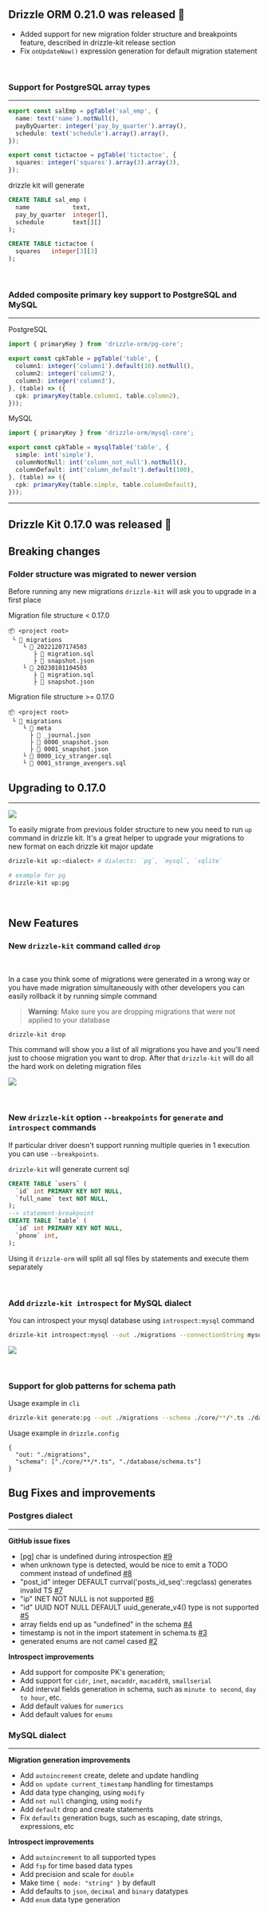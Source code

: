 ## Drizzle ORM 0.21.0 was released 🎉

- Added support for new migration folder structure and breakpoints feature, described in drizzle-kit release section
- Fix `onUpdateNow()` expression generation for default migration statement

</br>

### Support for PostgreSQL array types

---

```ts
export const salEmp = pgTable('sal_emp', {
  name: text('name').notNull(),
  payByQuarter: integer('pay_by_quarter').array(),
  schedule: text('schedule').array().array(),
});

export const tictactoe = pgTable('tictactoe', {
  squares: integer('squares').array(3).array(3),
});
```

drizzle kit will generate

```sql
CREATE TABLE sal_emp (
  name            text,
  pay_by_quarter  integer[],
  schedule        text[][]
);

CREATE TABLE tictactoe (
  squares   integer[3][3]
);
```

</br>

### Added composite primary key support to PostgreSQL and MySQL

---

PostgreSQL

```ts
import { primaryKey } from 'drizzle-orm/pg-core';

export const cpkTable = pgTable('table', {
  column1: integer('column1').default(10).notNull(),
  column2: integer('column2'),
  column3: integer('column3'),
}, (table) => ({
  cpk: primaryKey(table.column1, table.column2),
}));
```

MySQL

```ts
import { primaryKey } from 'drizzle-orm/mysql-core';

export const cpkTable = mysqlTable('table', {
  simple: int('simple'),
  columnNotNull: int('column_not_null').notNull(),
  columnDefault: int('column_default').default(100),
}, (table) => ({
  cpk: primaryKey(table.simple, table.columnDefault),
}));
```

---

## Drizzle Kit 0.17.0 was released 🎉

## Breaking changes

### Folder structure was migrated to newer version

Before running any new migrations `drizzle-kit` will ask you to upgrade in a first place

Migration file structure < 0.17.0

```plaintext
📦 <project root>
 └ 📂 migrations
    └ 📂 20221207174503
       ├ 📜 migration.sql
       ├ 📜 snapshot.json
    └ 📂 20230101104503
       ├ 📜 migration.sql
       ├ 📜 snapshot.json
```

Migration file structure >= 0.17.0

```plaintext
📦 <project root>
 └ 📂 migrations
    └ 📂 meta
      ├ 📜 _journal.json
      ├ 📜 0000_snapshot.json
      ├ 📜 0001_snapshot.json
    └ 📜 0000_icy_stranger.sql
    └ 📜 0001_strange_avengers.sql
```

## Upgrading to 0.17.0

---

![](/changelogs/media/up_mysql.gif)

To easily migrate from previous folder structure to new you need to run `up` command in drizzle kit. It's a great helper to upgrade your migrations to new format on each drizzle kit major update

```bash
drizzle-kit up:<dialect> # dialects: `pg`, `mysql`, `sqlite`

# example for pg
drizzle-kit up:pg
```

</br>

## New Features

### New `drizzle-kit` command called `drop`

</br>

In a case you think some of migrations were generated in a wrong way or you have made migration simultaneously with other developers you can easily rollback it by running simple command

> **Warning**:
> Make sure you are dropping migrations that were not applied to your database

```bash
drizzle-kit drop
```

This command will show you a list of all migrations you have and you'll need just to choose migration you want to drop. After that `drizzle-kit` will do all the hard work on deleting migration files

![](/changelogs/media/drop.gif)

</br>

### New `drizzle-kit` option `--breakpoints` for `generate` and `introspect` commands

If particular driver doesn't support running multiple queries in 1 execution you can use `--breakpoints`.

`drizzle-kit` will generate current sql

```sql
CREATE TABLE `users` (
  `id` int PRIMARY KEY NOT NULL,
  `full_name` text NOT NULL,
);
--> statement-breakpoint
CREATE TABLE `table` (
  `id` int PRIMARY KEY NOT NULL,
  `phone` int,
);
```

Using it `drizzle-orm` will split all sql files by statements and execute them separately

</br>

### Add `drizzle-kit introspect` for MySQL dialect

You can introspect your mysql database using `introspect:mysql` command

```bash
drizzle-kit introspect:mysql --out ./migrations --connectionString mysql://user:password@127.0.0.1:3306/database
```

![](/changelogs/media/introspect_mysql.gif)

</br>

### Support for glob patterns for schema path

Usage example in `cli`

```bash
drizzle-kit generate:pg --out ./migrations --schema ./core/**/*.ts ./database/schema.ts
```

Usage example in `drizzle.config`

```text
{
  "out: "./migrations", 
  "schema": ["./core/**/*.ts", "./database/schema.ts"]
}
```

## Bug Fixes and improvements

### Postgres dialect

---

**GitHub issue fixes**

- [pg] char is undefined during introspection [#9](https://github.com/drizzle-team/drizzle-kit-mirror/issues/9)
- when unknown type is detected, would be nice to emit a TODO comment instead of undefined [#8](https://github.com/drizzle-team/drizzle-kit-mirror/issues/8)
- "post_id" integer DEFAULT currval('posts_id_seq'::regclass) generates invalid TS [#7](https://github.com/drizzle-team/drizzle-kit-mirror/issues/7)
- "ip" INET NOT NULL is not supported [#6](https://github.com/drizzle-team/drizzle-kit-mirror/issues/6)
- "id" UUID NOT NULL DEFAULT uuid_generate_v4() type is not supported [#5](https://github.com/drizzle-team/drizzle-kit-mirror/issues/5)
- array fields end up as "undefined" in the schema [#4](https://github.com/drizzle-team/drizzle-kit-mirror/issues/4)
- timestamp is not in the import statement in schema.ts [#3](https://github.com/drizzle-team/drizzle-kit-mirror/issues/3)
- generated enums are not camel cased [#2](https://github.com/drizzle-team/drizzle-kit-mirror/issues/2)

**Introspect improvements**

- Add support for composite PK's generation;
- Add support for `cidr`, `inet`, `macaddr`, `macaddr8`, `smallserial`
- Add interval fields generation in schema, such as `minute to second`, `day to hour`, etc.
- Add default values for `numerics`
- Add default values for `enums`

### MySQL dialect

---

**Migration generation improvements**

- Add `autoincrement` create, delete and update handling
- Add `on update current_timestamp` handling for timestamps
- Add data type changing, using `modify`
- Add `not null` changing, using `modify`
- Add `default` drop and create statements
- Fix `defaults` generation bugs, such as escaping, date strings, expressions, etc

**Introspect improvements**

- Add `autoincrement` to all supported types
- Add `fsp` for time based data types
- Add precision and scale for `double`
- Make time `{ mode: "string" }` by default
- Add defaults to `json`, `decimal` and `binary` datatypes
- Add `enum` data type generation
